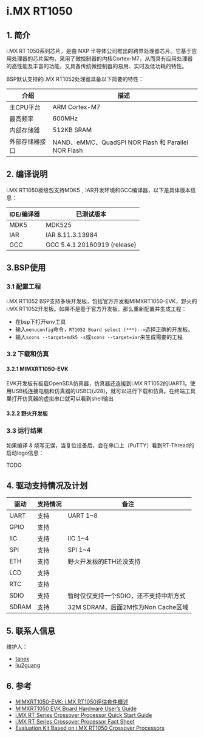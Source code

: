 #  i.MX RT1050

## 1. 简介

​i.MX RT 1050系列芯片，是由 NXP 半导体公司推出的跨界处理器芯片。它基于应用处理器的芯片架构，采用了微控制器的内核Cortex-M7，从而具有应用处理器的高性能及丰富的功能，又具备传统微控制器的易用、实时及低功耗的特性。

BSP默认支持的i.MX RT1052处理器具备以下简要的特性：

| 介绍 | 描述 |
| ---- | ---- |
| 主CPU平台 | ARM Cortex-M7 |
| 最高频率 | 600MHz |
| 内部存储器 | 512KB  SRAM |
| 外部存储器接口 | NAND、eMMC、QuadSPI NOR Flash 和 Parallel NOR Flash |

## 2. 编译说明

i.MX RT1050板级包支持MDK5﹑IAR开发环境和GCC编译器，以下是具体版本信息：

| IDE/编译器 | 已测试版本 |
| ---------- | --------- |
| MDK5 | MDK525 |
| IAR | IAR 8.11.3.13984 |
| GCC | GCC 5.4.1 20160919 (release) |

## 3.BSP使用

### 3.1 配置工程

i.MX RT1052 BSP支持多块开发板，包括官方开发板MIMXRT1050-EVK，野火的i.MX RT1052开发板。如果不是基于官方开发板，那么重新配置并生成工程：

- 在bsp下打开env工具
- 输入`menuconfig`命令，`RT1052 Board select (***)-->`选择正确的开发板。
- 输入`scons --target=mdk5 -s`或`scons --target=iar`来生成需要的工程

### 3.2 下载和仿真

#### 3.2.1 MIMXRT1050-EVK

EVK开发板有板载OpenSDA仿真器，仿真器还连接到i.MX RT1052的UART1。使用USB线连接电脑和仿真器的USB口(J28)，就可以进行下载和仿真。在终端工具里打开仿真器的虚拟串口就可以看到shell输出

#### 3.2.2 野火开发板

### 3.3 运行结果

如果编译 & 烧写无误，当复位设备后，会在串口上（PuTTY）看到RT-Thread的启动logo信息：

TODO

## 4. 驱动支持情况及计划

| 驱动 | 支持情况  | 备注 |
| ------ | ----  | ------ |
| UART | 支持 | UART 1~8 |
| GPIO | 支持 |  |
| IIC | 支持 | IIC 1~4 |
| SPI | 支持 | SPI 1~4 |
| ETH | 支持 | 野火开发板的ETH还没支持 |
| LCD | 支持 |  |
| RTC | 支持 |  |
| SDIO | 支持 | 暂时仅仅支持一个SDIO，还不支持中断方式 |
| SDRAM | 支持 | 32M SDRAM，后面2M作为Non Cache区域 |

## 5. 联系人信息

维护人：

- [tanek](https://github.com/TanekLiang)
- [liu2guang](https://github.com/liu2guang)

## 6. 参考

- [MIMXRT1050-EVK: i.MX RT1050评估套件概述](https://www.nxp.com/cn/products/processors-and-microcontrollers/applications-processors/i.mx-applications-processors/i.mx-rt-series/i.mx-rt1050-evaluation-kit:MIMXRT1050-EVK)
- [MIMXRT1050 EVK Board Hardware User’s Guide ](https://www.nxp.com/docs/en/user-guide/MIMXRT1050EVKHUG.pdf)
- [i.MX RT Series Crossover Processor Quick Start Guide](https://www.nxp.com/docs/en/user-guide/IMXRT1050EVKQSG.pdf)
- [i.MX RT Series Crossover Processor Fact Sheet](https://www.nxp.com/docs/en/fact-sheet/IMXRTSERIESFS.pdf)
- [Evaluation Kit Based on i.MX RT1050 Crossover Processors](https://www.nxp.com/docs/en/fact-sheet/IMXRT1050EVKFS.pdf)
